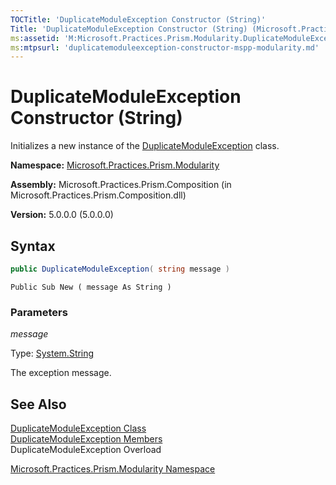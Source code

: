 ```yaml
---
TOCTitle: 'DuplicateModuleException Constructor (String)'
Title: 'DuplicateModuleException Constructor (String) (Microsoft.Practices.Prism.Modularity)'
ms:assetid: 'M:Microsoft.Practices.Prism.Modularity.DuplicateModuleException.\#ctor(System.String)'
ms:mtpsurl: 'duplicatemoduleexception-constructor-mspp-modularity.md'
---
```



# DuplicateModuleException Constructor (String)

Initializes a new instance of the [DuplicateModuleException](/patterns-practices/reference/duplicatemoduleexception-class-mspp-modularity) class.

**Namespace:** [Microsoft.Practices.Prism.Modularity](/patterns-practices/reference/mspp-modularity-namespace)

**Assembly:** Microsoft.Practices.Prism.Composition (in Microsoft.Practices.Prism.Composition.dll)

**Version:** 5.0.0.0 (5.0.0.0)

## Syntax
```C#
public DuplicateModuleException( string message )
```

```VB
Public Sub New ( message As String )
```

### Parameters

*message*

Type: [System.String](http://msdn.microsoft.com/en-us/library/s1wwdcbf)

The exception message.

## See Also

[DuplicateModuleException Class](/patterns-practices/reference/duplicatemoduleexception-class-mspp-modularity)<br/>
[DuplicateModuleException Members](/patterns-practices/reference/duplicatemoduleexception-members-mspp-modularity)<br/>
DuplicateModuleException Overload

[Microsoft.Practices.Prism.Modularity Namespace](/patterns-practices/reference/mspp-modularity-namespace)<br/>